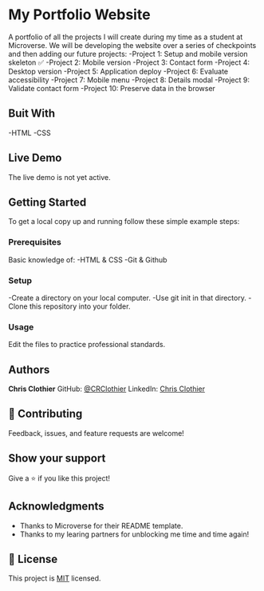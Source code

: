 # My Portfolio Website
A portfolio of all the projects I will create during my time as a student at Microverse.  We will be developing the website over a series of checkpoints and then adding our future projects:
-Project 1: Setup and mobile version skeleton ✅
-Project 2: Mobile version
-Project 3: Contact form 
-Project 4: Desktop version
-Project 5: Application deploy
-Project 6: Evaluate accessibility 
-Project 7: Mobile menu 
-Project 8: Details modal 
-Project 9: Validate contact form 
-Project 10: Preserve data in the browser

## Buit With

-HTML
-CSS

## Live Demo

The live demo is not yet active.

## Getting Started

To get a local copy up and running follow these simple example steps:

### Prerequisites

Basic knowledge of:
-HTML & CSS
-Git & Github

### Setup

-Create a directory on your local computer.
-Use git init in that directory.
-Clone this repository into your folder.

### Usage

Edit the files to practice professional standards.

## Authors

**Chris Clothier**
GitHub: [@CRClothier](https://github.com/crclothier)
LinkedIn: [Chris Clothier](https://www.linkedin.com/in/crclothier/)

## 🤝 Contributing

Feedback, issues, and feature requests are welcome!

## Show your support

Give a ⭐️ if you like this project!

## Acknowledgments

- Thanks to Microverse for their README template.
- Thanks to my learing partners for unblocking me time and time again!

## 📝 License

This project is [MIT](./MIT.md) licensed.